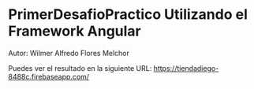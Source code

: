 # PrimerDesafioPractico Utilizando el Framework Angular
Autor: Wilmer Alfredo Flores Melchor

Puedes ver el resultado en la siguiente URL: https://tiendadiego-8488c.firebaseapp.com/
